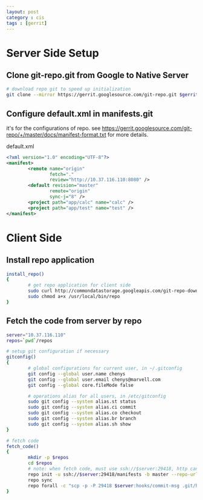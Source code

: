 ```yaml
---
layout: post
category : cis
tags : [gerrit]
---
```


# Server Side Setup

## Clone git-repo.git from Google to Native Server

```sh
# download repo git to speed up initialization
git clone --mirror https://gerrit.googlesource.com/git-repo.git $gerrit/git/git-repo.git
```

## Configure default.xml in manifests.git

it's for the configurations of repo.
see https://gerrit.googlesource.com/git-repo/+/master/docs/manifest-format.txt for more details.

default.xml

```xml
<?xml version="1.0" encoding="UTF-8"?>
<manifest>
        <remote name="origin"
                fetch="."
                review="http://10.37.116.110:8080" />
        <default revision="master"
                remote="origin"
                sync-j="8" />
        <project path="app/calc" name="calc" />
        <project path="app/test" name="test" />
</manifest>
```

# Client Side

## Install repo application

```sh
install_repo()
{
        # get repo application for client side
        sudo curl http://commondatastorage.googleapis.com/git-repo-downloads/repo > /usr/local/bin/repo
        sudo chmod a+x /usr/local/bin/repo
}
```

## Fetch the code from server by repo

```sh
server="10.37.116.110"
repos=`pwd`/repos

# setup git configuration if necessary
gitconfig()
{
        # global configurations for current user, in ~/.gitconfig
        git config --global user.name chenys
        git config --global user.email chenys@marvell.com
        git config --global core.fileMode false

        # operations alias for all users, in /etc/gitconfig
        sudo git config --system alias.st status
        sudo git config --system alias.ci commit
        sudo git config --system alias.co checkout
        sudo git config --system alias.br branch
        sudo git config --system alias.sh show
}

# fetch code
fetch_code()
{
        mkdir -p $repos
        cd $repos
        # note: when fetch code, must use ssh://$server:29418, http can't work
        repo init -u ssh://$server:29418/manifests -b master --repo-url=ssh://$server:29418/git-repo.git
        repo sync
        repo forall -c "scp -p -P 29418 $server:hooks/commit-msg .git/hooks/"
}
```
